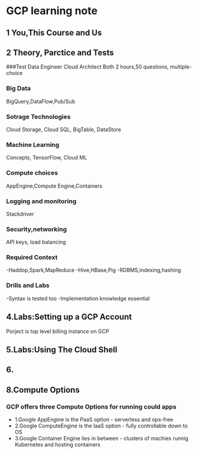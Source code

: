 # GCP learning note
## 1 You,This Course and Us

## 2 Theory, Parctice and Tests
###Test
Data Engineer
Cloud Architect
Both 2 hours,50 questions, multiple-choice

### Big Data
BigQuery,DataFlow,Pub/Sub

### Sotrage Technologies
Cloud Storage, Cloud SQL, BigTable, DataStore

### Machine Learning
Concepts, TensorFlow, Cloud ML

### Compute choices
AppEngine,Compute Engine,Containers

### Logging and monitoring
Stackdriver

### Security,networking
API keys, load balancing

### Required Context
-Haddop,Spark,MapReduce
-Hive,HBase,Pig
-RDBMS,indexing,hashing

### Drills and Labs
-Syntax is tested too
-Implementation knowledge essential

## 4.Labs:Setting up a GCP Account
Porject is top level billing instance on GCP

## 5.Labs:Using The Cloud Shell

## 6.

## 8.Compute Options
### GCP offers three Compute Options for running could apps
+ 1.Google AppEngine is the PaaS option - serverless and ops-free
+ 2.Google ComputeEngine is the IaaS option - fully controllable down to OS
+ 3.Google Container Engine lies in between - clusters of machies runnig Kubernetes and hosting containers


